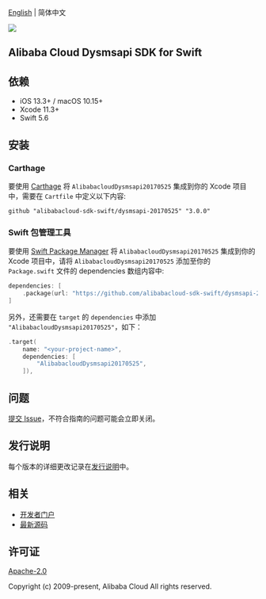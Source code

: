 [English](README.md) | 简体中文

![](https://aliyunsdk-pages.alicdn.com/icons/AlibabaCloud.svg)

## Alibaba Cloud Dysmsapi SDK for Swift

## 依赖

- iOS 13.3+ / macOS 10.15+
- Xcode 11.3+
- Swift 5.6

## 安装

### Carthage

要使用 [Carthage](https://github.com/Carthage/Carthage) 将 `AlibabacloudDysmsapi20170525` 集成到你的 Xcode 项目中，需要在 `Cartfile` 中定义以下内容:

```ogdl
github "alibabacloud-sdk-swift/dysmsapi-20170525" "3.0.0"
```

### Swift 包管理工具

要使用 [Swift Package Manager](https://swift.org/package-manager/) 将 `AlibabacloudDysmsapi20170525` 集成到你的 Xcode 项目中，请将 `AlibabacloudDysmsapi20170525` 添加至你的 `Package.swift` 文件的 dependencies 数组内容中:

```swift
dependencies: [
    .package(url: "https://github.com/alibabacloud-sdk-swift/dysmsapi-20170525.git", from: "3.0.0")
]
```

另外，还需要在 `target` 的 `dependencies` 中添加 `"AlibabacloudDysmsapi20170525"`，如下：

```swift
.target(
    name: "<your-project-name>",
    dependencies: [
        "AlibabacloudDysmsapi20170525",
    ]),
```

## 问题

[提交 Issue](https://github.com/alibabacloud-sdk-swift/dysmsapi-20170525/issues/new)，不符合指南的问题可能会立即关闭。

## 发行说明

每个版本的详细更改记录在[发行说明](./ChangeLog.txt)中。

## 相关

* [开发者门户](https://next.api.aliyun.com/home)
* [最新源码](https://github.com/alibabacloud-sdk-swift/dysmsapi-20170525)

## 许可证

[Apache-2.0](http://www.apache.org/licenses/LICENSE-2.0)

Copyright (c) 2009-present, Alibaba Cloud All rights reserved.
